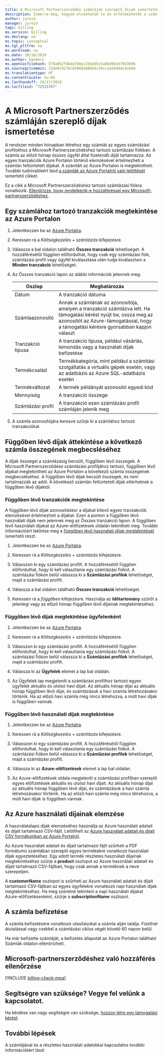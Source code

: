 ```yaml
---
title: A Microsoft Partnerszerződés számláján szereplő díjak ismertetése – Azure
description: Ismerje meg, hogyan olvashatók le és értelmezhetők a számláján szereplő díjak.
author: jureid
manager: jureid
tags: billing
ms.service: billing
ms.devlang: na
ms.topic: conceptual
ms.tgt_pltfrm: na
ms.workload: na
ms.date: 10/10/2019
ms.author: banders
ms.openlocfilehash: 579a052f8bde780ac33de85c5a08d9b3e79d3096
ms.sourcegitcommit: 12de9c927bc63868168056c39ccaa16d44cdc646
ms.translationtype: HT
ms.contentlocale: hu-HU
ms.lasthandoff: 10/17/2019
ms.locfileid: "72515767"
---
```

# <a name="understand-charges-on-your-microsoft-partner-agreement-invoice"></a>A Microsoft Partnerszerződés számláján szereplő díjak ismertetése

 A rendszer minden hónapban létrehoz egy számlát az egyes számlázási profilokhoz a Microsoft Partnerszerződéshez tartozó számlázási fiókban. A számla az előző hónap összes ügyfél által fizetendő díját tartalmazza. Az egyes tranzakciók Azure Portalon történő elemzésével értelmezheti a számlán feltüntetett díjakat. A számláit az Azure Portalon is megtekintheti. További tudnivalókért lásd [a számlák az Azure Portalról való letöltését](billing-download-azure-invoice.md) ismertető cikket.

Ez a cikk a Microsoft Partnerszerződéshez tartozó számlázási fiókra vonatkozik. [Ellenőrizze, hogy rendelkezik-e hozzáféréssel egy Microsoft-partnerszerződéshez](#check-access-to-a-microsoft-partner-agreement).

## <a name="view-transactions-for-an-invoice-in-the-azure-portal"></a>Egy számlához tartozó tranzakciók megtekintése az Azure Portalon

1. Jelentkezzen be az [Azure Portalra](https://www.azure.com).

2. Keressen rá a *Költségkezelés + számlázás* kifejezésre.

   <!--  ![Screenshot that shows Azure portal search for cost management + billing](./media/billing-understand-your-bill-mca/billing-search-cost-management-billing.png) -->

3. Válassza a bal oldalon található **Összes tranzakció** lehetőséget. A hozzáférésétől függően előfordulhat, hogy csak egy számlázási fiók, számlázási profil vagy ügyfél kiválasztása után tudja kiválasztani a **Minden tranzakció** lehetőséget.

4. Az Összes tranzakció lapon az alábbi információk jelennek meg:

    <!-- ![Screenshot that shows the billed transactions list](./media/billing-mpa-understand-your-bill/mpa-billing-profile-all-transactions.png) -->

    |Oszlop  |Meghatározás  |
    |---------|---------|
    |Dátum     | A tranzakció dátuma  |
    |Számlaazonosító     | Annak a számlának az azonosítója, amelyen a tranzakció számlázva lett. Ha támogatási kérést nyújt be, ossza meg az azonosítót az Azure-támogatással, hogy a támogatási kérésre gyorsabban kapjon választ |
    |Tranzakció típusa     |  A tranzakció típusa, például vásárlás, lemondás vagy a használati díjak befizetése  |
    |Termékcsalád     | Termékkategória, mint például a számítási szolgáltatás a virtuális gépek esetén, vagy az adatbázis az Azure SQL-adatbázis esetén|
    |Termékváltozat     | A termék példányát azonosító egyedi kód |
    |Mennyiség     |  A tranzakció összege      |
    |Számlázási profil     | A tranzakció ezen számlázási profil számláján jelenik meg |

5. A számla azonosítójára keresve szűrje ki a számlához tartozó tranzakciókat.

## <a name="review-pending-charges-to-estimate-your-next-invoice"></a>Függőben lévő díjak áttekintése a következő számla összegének megbecsléséhez

A díjak összegei a számlázásig becsült, függőben lévő összegek. A Microsoft Partnerszerződése számlázási profiljához tartozó, függőben lévő díjakat megtekintheti az Azure Portalon a következő számla összegének megbecsléséhez. A függőben lévő díjak becsült összegek, és nem tartalmazzák az adót. A következő számlán feltüntetett díjak eltérhetnek a függőben lévő díjaktól.

### <a name="view-pending-transactions"></a>Függőben lévő tranzakciók megtekintése

A függőben lévő díjak azonosításkor a díjakat kitevő egyes tranzakciók elemzésével értelmezheti a díjakat. Ezen a ponton a függőben lévő használati díjak nem jelennek meg az Összes tranzakció lapon. A függőben lévő használati díjakat az Azure-előfizetések oldalán tekintheti meg. További információért tekintse meg a [függőben lévő használati díjak megtekintését](#view-pending-usage-charges) ismertető részt.

1. Jelentkezzen be az [Azure Portalra](https://portal.azure.com).

2. Keressen rá a *Költségkezelés + számlázás* kifejezésre.

   <!-- ![Screenshot that shows Azure portal search for cost management + billing](./media/billing-understand-your-bill-mca/billing-search-cost-management-billing.png) -->

3. Válasszon ki egy számlázási profilt. A hozzáférésétől függően előfordulhat, hogy ki kell választania egy számlázási fiókot. A számlázási fiókon belül válassza ki a **Számlázási profilok** lehetőséget, majd a számlázási profilt.

4. Válassza a bal oldalon található **Összes tranzakció** lehetőséget.

5. Keressen rá a *függőben* kifejezésre. Használja az **Időtartomány** szűrőt a jelenlegi vagy az előző hónap függőben lévő díjainak megtekintéséhez.

   <!-- ![Screenshot that shows the pending transactions list](./media/billing-mpa-understand-your-bill/mpa-billing-profile-pending-transactions.png) -->

### <a name="view-pending-charges-by-customer"></a>Függőben lévő díjak megtekintése ügyfelenként

1. Jelentkezzen be az [Azure Portalra](https://portal.azure.com).

2. Keressen rá a *Költségkezelés + számlázás* kifejezésre.

3. Válasszon ki egy számlázási profilt. A hozzáférésétől függően előfordulhat, hogy ki kell választania egy számlázási fiókot. A számlázási fiókon belül válassza ki a **Számlázási profilok** lehetőséget, majd a számlázási profilt.

4. Válassza ki az **Ügyfelek** elemet a lap bal oldalán.

    <!-- ![screenshot of billing profile customers list](./media/billing-mpa-understand-your-bill/mpa-billing-profile-customers.png) -->

5. Az Ügyfelek lap megjeleníti a számlázási profilhoz tartozó egyes ügyfelek aktuális és utolsó havi díjait. Az aktuális hónap díjai az aktuális hónap függőben lévő díjai, és számlázásuk a havi számla létrehozásakor történik. Ha az előző havi számla még nincs létrehozva, a múlt havi díjak is függőben vannak.

### <a name="view-pending-usage-charges"></a>Függőben lévő használati díjak megtekintése

1. Jelentkezzen be az [Azure Portalra](https://portal.azure.com).

2. Keressen rá a *Költségkezelés + számlázás* kifejezésre.

3. Válasszon ki egy számlázási profilt. A hozzáférésétől függően előfordulhat, hogy ki kell választania egy számlázási fiókot. A számlázási fiókon belül válassza ki a **Számlázási profilok** lehetőséget, majd a számlázási profilt.

4. Válassza ki az **Azure-előfizetések** elemet a lap bal oldalán.

5. Az Azure-előfizetések oldala megjeleníti a számlázási profilban szereplő egyes előfizetések aktuális és utolsó havi díjait. Az aktuális hónap díjai az aktuális hónap függőben lévő díjai, és számlázásuk a havi számla létrehozásakor történik. Ha az előző havi számla még nincs létrehozva, a múlt havi díjak is függőben vannak.

<!--     ![Screenshot that shows the Azure subscriptions list for MPA billing profile](./media/billing-mpa-understand-your-bill/mpa-billing-profile-subscriptions-list.png) -->

## <a name="analyze-your-azure-usage-charges"></a>Az Azure használati díjainak elemzése

A használatalapú díjak elemzéséhez használja az Azure használati adatait és díjait tartalmazó CSV-fájlt. Letöltheti az [Azure használati adatait és díjait CSV formátumban az Azure Portalról](billing-download-azure-daily-usage.md).

Az Azure használati adatait és díjait tartalmazó fájlt szűrheti a PDF formátumú számlában szereplő egyes termékekre vonatkozó használati díjak egyeztetéséhez. Egy adott termék részletes használati díjainak megtekintéséhez szűrje a **product** oszlopot az Azure használati adatait és díjait tartalmazó CSV-fájlban, hogy csak annak a terméknek a neve szerepeljen.

A **customerName** oszlopot is szűrheti az Azure használati adatait és díjait tartalmazó CSV-fájlban az egyes ügyfelekre vonatkozó napi használati díjak megtekintéséhez. Ha meg szeretné tekinteni a napi használati díjakat Azure-előfizetésenként, szűrje a **subscriptionName** oszlopot.


## <a name="pay-your-bill"></a>A számla befizetése

A számla befizetésére vonatkozó utasításokat a számla alján találja. Fizethet átutalással vagy csekkel a számlázási ciklus végét követő 60 napon belül.

Ha már befizette számláját, a befizetés állapotát az Azure Portalon található Számlák oldalon ellenőrizheti.

## <a name="check-access-to-a-microsoft-partner-agreement"></a>Microsoft-partnerszerződéshez való hozzáférés ellenőrzése
[!INCLUDE [billing-check-mpa](../../includes/billing-check-mpa.md)]

## <a name="need-help-contact-us"></a>Segítségre van szüksége? Vegye fel velünk a kapcsolatot.

Ha kérdése van vagy segítségre van szüksége, [hozzon létre egy támogatási kérést](https://go.microsoft.com/fwlink/?linkid=2083458).

## <a name="next-steps"></a>További lépések

A számlájával és a részletes használati adatokkal kapcsolatos további információkért lásd:
